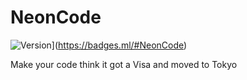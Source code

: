 # NeonCode

![Version](https://badges.ml/kelvinelove/NeonCode)](https://badges.ml/#NeonCode)

 Make your code think it got a Visa and moved to Tokyo
